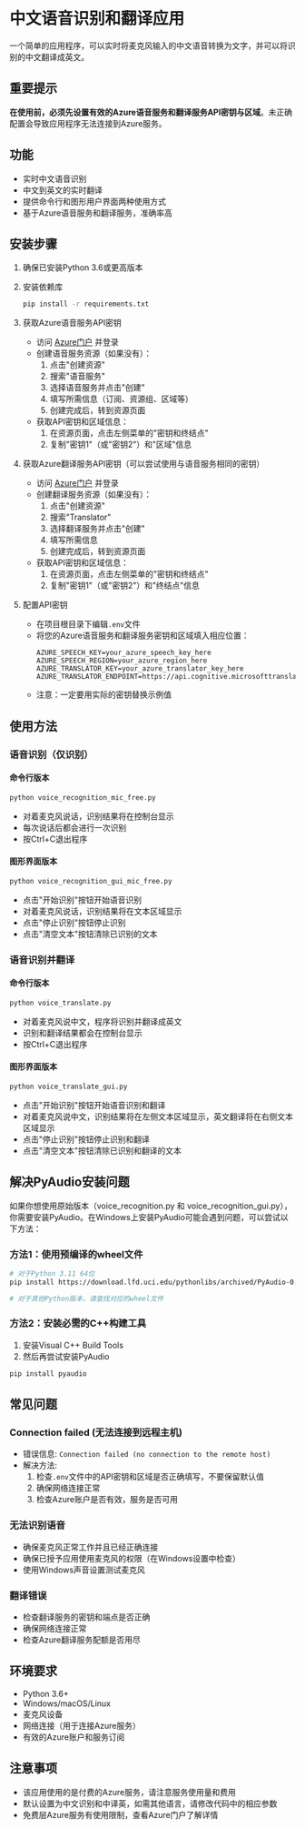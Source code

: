 # 中文语音识别和翻译应用

一个简单的应用程序，可以实时将麦克风输入的中文语音转换为文字，并可以将识别的中文翻译成英文。

## 重要提示
**在使用前，必须先设置有效的Azure语音服务和翻译服务API密钥与区域**。未正确配置会导致应用程序无法连接到Azure服务。

## 功能
- 实时中文语音识别
- 中文到英文的实时翻译
- 提供命令行和图形用户界面两种使用方式
- 基于Azure语音服务和翻译服务，准确率高

## 安装步骤

1. 确保已安装Python 3.6或更高版本

2. 安装依赖库
   ```bash
   pip install -r requirements.txt
   ```

3. 获取Azure语音服务API密钥
   - 访问 [Azure门户](https://portal.azure.com/) 并登录
   - 创建语音服务资源（如果没有）：
     1. 点击"创建资源"
     2. 搜索"语音服务"
     3. 选择语音服务并点击"创建"
     4. 填写所需信息（订阅、资源组、区域等）
     5. 创建完成后，转到资源页面
   - 获取API密钥和区域信息：
     1. 在资源页面，点击左侧菜单的"密钥和终结点"
     2. 复制"密钥1"（或"密钥2"）和"区域"信息

4. 获取Azure翻译服务API密钥（可以尝试使用与语音服务相同的密钥）
   - 访问 [Azure门户](https://portal.azure.com/) 并登录
   - 创建翻译服务资源（如果没有）：
     1. 点击"创建资源"
     2. 搜索"Translator"
     3. 选择翻译服务并点击"创建"
     4. 填写所需信息
     5. 创建完成后，转到资源页面
   - 获取API密钥和区域信息：
     1. 在资源页面，点击左侧菜单的"密钥和终结点"
     2. 复制"密钥1"（或"密钥2"）和"终结点"信息

5. 配置API密钥
   - 在项目根目录下编辑`.env`文件
   - 将您的Azure语音服务和翻译服务密钥和区域填入相应位置：
     ```
     AZURE_SPEECH_KEY=your_azure_speech_key_here
     AZURE_SPEECH_REGION=your_azure_region_here
     AZURE_TRANSLATOR_KEY=your_azure_translator_key_here
     AZURE_TRANSLATOR_ENDPOINT=https://api.cognitive.microsofttranslator.com/
     ```
   - 注意：一定要用实际的密钥替换示例值

## 使用方法

### 语音识别（仅识别）

#### 命令行版本
```bash
python voice_recognition_mic_free.py
```
- 对着麦克风说话，识别结果将在控制台显示
- 每次说话后都会进行一次识别
- 按Ctrl+C退出程序

#### 图形界面版本
```bash
python voice_recognition_gui_mic_free.py
```
- 点击"开始识别"按钮开始语音识别
- 对着麦克风说话，识别结果将在文本区域显示
- 点击"停止识别"按钮停止识别
- 点击"清空文本"按钮清除已识别的文本

### 语音识别并翻译

#### 命令行版本
```bash
python voice_translate.py
```
- 对着麦克风说中文，程序将识别并翻译成英文
- 识别和翻译结果都会在控制台显示
- 按Ctrl+C退出程序

#### 图形界面版本
```bash
python voice_translate_gui.py
```
- 点击"开始识别"按钮开始语音识别和翻译
- 对着麦克风说中文，识别结果将在左侧文本区域显示，英文翻译将在右侧文本区域显示
- 点击"停止识别"按钮停止识别和翻译
- 点击"清空文本"按钮清除已识别和翻译的文本

## 解决PyAudio安装问题

如果你想使用原始版本（voice_recognition.py 和 voice_recognition_gui.py），你需要安装PyAudio。在Windows上安装PyAudio可能会遇到问题，可以尝试以下方法：

### 方法1：使用预编译的wheel文件
```bash
# 对于Python 3.11 64位
pip install https://download.lfd.uci.edu/pythonlibs/archived/PyAudio-0.2.11-cp311-cp311-win_amd64.whl

# 对于其他Python版本，请查找对应的wheel文件
```

### 方法2：安装必需的C++构建工具
1. 安装Visual C++ Build Tools
2. 然后再尝试安装PyAudio
```bash
pip install pyaudio
```

## 常见问题

### Connection failed (无法连接到远程主机)
- 错误信息: `Connection failed (no connection to the remote host)`
- 解决方法:
  1. 检查`.env`文件中的API密钥和区域是否正确填写，不要保留默认值
  2. 确保网络连接正常
  3. 检查Azure账户是否有效，服务是否可用

### 无法识别语音
- 确保麦克风正常工作并且已经正确连接
- 确保已授予应用使用麦克风的权限（在Windows设置中检查）
- 使用Windows声音设置测试麦克风

### 翻译错误
- 检查翻译服务的密钥和端点是否正确
- 确保网络连接正常
- 检查Azure翻译服务配额是否用尽

## 环境要求
- Python 3.6+
- Windows/macOS/Linux
- 麦克风设备
- 网络连接（用于连接Azure服务）
- 有效的Azure账户和服务订阅

## 注意事项
- 该应用使用的是付费的Azure服务，请注意服务使用量和费用
- 默认设置为中文识别和中译英，如需其他语言，请修改代码中的相应参数
- 免费层Azure服务有使用限制，查看Azure门户了解详情 